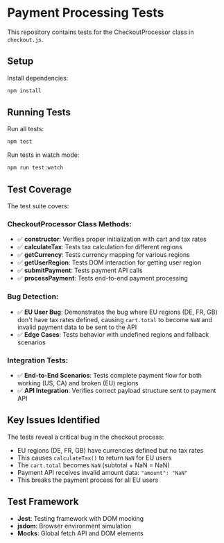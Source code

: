 # Payment Processing Tests

This repository contains tests for the CheckoutProcessor class in `checkout.js`.

## Setup

Install dependencies:
```bash
npm install
```

## Running Tests

Run all tests:
```bash
npm test
```

Run tests in watch mode:
```bash
npm run test:watch
```

## Test Coverage

The test suite covers:

### CheckoutProcessor Class Methods:
- ✅ **constructor**: Verifies proper initialization with cart and tax rates
- ✅ **calculateTax**: Tests tax calculation for different regions
- ✅ **getCurrency**: Tests currency mapping for various regions  
- ✅ **getUserRegion**: Tests DOM interaction for getting user region
- ✅ **submitPayment**: Tests payment API calls
- ✅ **processPayment**: Tests end-to-end payment processing

### Bug Detection:
- ✅ **EU User Bug**: Demonstrates the bug where EU regions (DE, FR, GB) don't have tax rates defined, causing `cart.total` to become `NaN` and invalid payment data to be sent to the API
- ✅ **Edge Cases**: Tests behavior with undefined regions and fallback scenarios

### Integration Tests:
- ✅ **End-to-End Scenarios**: Tests complete payment flow for both working (US, CA) and broken (EU) regions
- ✅ **API Integration**: Verifies correct payload structure sent to payment API

## Key Issues Identified

The tests reveal a critical bug in the checkout process:
- EU regions (DE, FR, GB) have currencies defined but no tax rates
- This causes `calculateTax()` to return `NaN` for EU users
- The `cart.total` becomes `NaN` (subtotal + NaN = NaN)
- Payment API receives invalid amount data: `"amount": "NaN"`
- This breaks the payment process for all EU users

## Test Framework

- **Jest**: Testing framework with DOM mocking
- **jsdom**: Browser environment simulation
- **Mocks**: Global fetch API and DOM elements